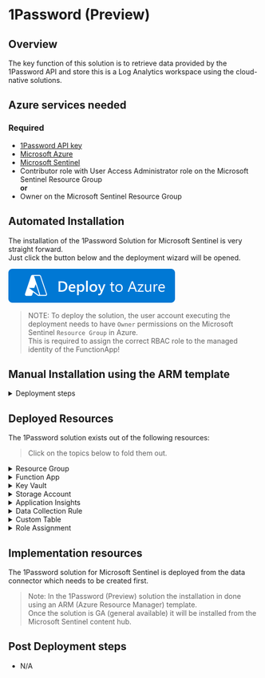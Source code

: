 # 1Password (Preview)

## Overview

The key function of this solution is to retrieve data provided by the 1Password API and store this is a Log Analytics workspace using the cloud-native solutions.

## Azure services needed

### Required

- [1Password API key](https://support.1password.com/events-reporting/#appendix-issue-or-revoke-bearer-tokens)
- [Microsoft Azure](https://azure.microsoft.com/en-us/free)
- [Microsoft Sentinel](https://azure.microsoft.com/en-us/products/microsoft-sentinel/)
- Contributor role with User Access Administrator role on the Microsoft Sentinel Resource Group <br>
**or**
- Owner on the Microsoft Sentinel Resource Group 

## Automated Installation

The installation of the 1Password Solution for Microsoft Sentinel is very straight forward.  
Just click the button below and the deployment wizard will be opened. <br>

[![Deploy To Azure](https://raw.githubusercontent.com/Azure/azure-quickstart-templates/master/1-CONTRIBUTION-GUIDE/images/deploytoazure.svg?sanitize=true)](https://portal.azure.com/#create/Microsoft.Template/uri/https%3A%2F%2Fraw.githubusercontent.com%2Fazurekid%2FAzure-Sentinel%2Ffeature%2F1password%2FSolutions%2F1Password%2FData%20Connectors%2F1Password%2Fazuredeploy_1Password_API_FunctionApp.json/createUIDefinitionUri/https%3A%2F%2Fraw.githubusercontent.com%2Fazurekid%2FAzure-Sentinel%2Ffeature%2F1password%2FSolutions%2F1Password%2FData%20Connectors%2F1Password%2Fdeployment%2FUiDefinition.json)

> NOTE: To deploy the solution, the user account executing the deployment needs to have `Owner` permissions on the Microsoft Sentinel `Resource Group` in Azure.<br>
> This is required to assign the correct RBAC role to the managed identity of the FunctionApp!  

## Manual Installation using the ARM template

<details>

<summary>Deployment steps</summary>
<br/>

## Manual Installation using the ARM template

1. Install the data connector using the ARM template or use this link to skip the steps below

![Alt text](images/image.png)

2. After the deployment of the template has completed open the Microsoft Sentinel portal and select the data connector

![Alt text](images/dataconnector.png)

3. Select the `Open connector page` button to open the data connector configuration
4. click on the `Deploy to Azure` button<br>
This will open a new browser page containing a deployment wizard in Microsoft Azure.<br>
Fill in all the required fields and select `create` on the last page.

![Alt text](image.png)

The required resources for the deployment will now be created.

</details>

## Deployed Resources

The 1Password solution exists out of the following resources:

> Click on the topics below to fold them out.

<details>

<summary>Resource Group</summary>
<br/>

### **Resource Group**

The Azure resource group is used as a container to group a set of resources that share the same lifecycle.
> NOTE: Known limitation is that the solution can only be deployed within the same `resourcegroup` as where Microsoft Sentinel is hosted.

</details>

<details>

<summary>Function App</summary>
<br/>

### **FunctionApp**

The Azure FunctionApp runs on top of an Azure App Service and is used to host the _PowerShell_ function to query the 1Password API endpoint. The Azure FunctionApp has the following components:

```powershell
|- WWWROOT
|-|- Modules
|-|-|- HelperFunctions.psm1
|-|- function
|-|-|- function.json
|-|-|- run.ps1
|-|- host.json
|-|- profile.ps1
|-|- requirements.psd1
```

The ```HelperFunctions.psm1``` module is used to simplify the FunctionApp code and handles security related tasks like:

- Query the 1Password API endpoint
- Send the data to the Data Collection Rule endpoint
- Set and retrieve the cursor and timestamp to a storage account

</details>

<details>

<summary>Key Vault</summary>
<br/>

### **Key Vault**

The Azure Key Vault resource is currently used to protect secure settings that are used in the 1Password API solution.
Because of the sensitivity of the secrets in the Key Vault, the access is restricted to the Managed Identity (MSI) of the FunctionApp.
Secrets that reside in the vault are:

- APIKey (1password)
- functionAppPackage (location to zip package hosting the function)
- dataCollectionEndpoint (endpoint for uploading 1Password logs)

</details>

<details>

<summary>Storage Account</summary>
<br/>

### **Storage Account**

For the storage of logs and properties of the Azure FunctionApp a storage account is used.

</details>

<details>

<summary>Application Insights</summary>
<br/>

### **Application Insights**

The Application Insights instance is used for collecting telemetry of the Azure FunctionApp.
It is used to give a view of the application including availability, performance, and usage patterns

</details>

<details>

<summary>Data Collection Rule</summary>
<br/>

### **Data Collection Rule (DCR)**

The Data Collection Rule including is attached to a _data collection endpoint_ and a Log Analytics table table
For the authentication against the data collection endpoint the MI (managed identity) of the FunctionApp is used.

</details>

<details>

<summary>Custom Table</summary>
<br/>

## **Custom Table**

During deployment a custom table with the name OnePasswordEventLogs_CL is created in the Log Analytics workspace.

</details>

<details>

<summary>Role Assignment</summary>
<br/>

### **Role Assignment**

The identity used to send the data to the Data Collection Endpoint needs to have _Monitoring Metrics Publisher_ role on the Data Collection Rule (DCR)
> NOTE: I can take up to 30 minutes after deployment before the first data is received by the table. <br>

</details>

## Implementation resources

The 1Password solution for Microsoft Sentinel is deployed from the data connector which needs to be created first.
> Note: In the 1Password (Preview) solution the installation in done using an ARM (Azure Resource Manager) template.<br>Once the solution is GA (general available) it will be installed from the Microsoft Sentinel content hub.


## Post Deployment steps

- N/A
